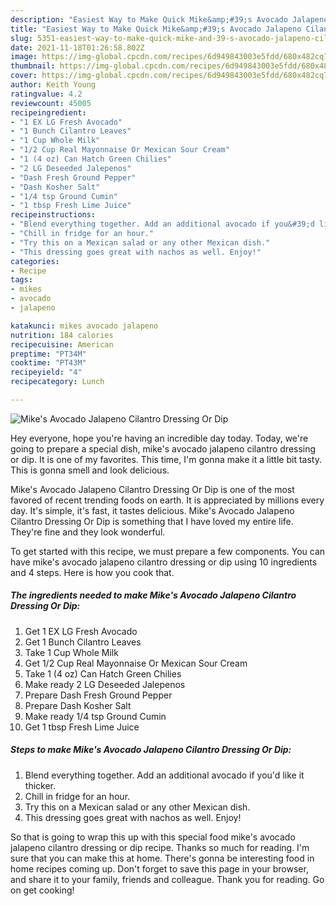 ```yaml
---
description: "Easiest Way to Make Quick Mike&amp;#39;s Avocado Jalapeno Cilantro Dressing Or Dip"
title: "Easiest Way to Make Quick Mike&amp;#39;s Avocado Jalapeno Cilantro Dressing Or Dip"
slug: 5351-easiest-way-to-make-quick-mike-and-39-s-avocado-jalapeno-cilantro-dressing-or-dip
date: 2021-11-18T01:26:58.802Z
image: https://img-global.cpcdn.com/recipes/6d949843003e5fdd/680x482cq70/mikes-avocado-jalapeno-cilantro-dressing-or-dip-recipe-main-photo.jpg
thumbnail: https://img-global.cpcdn.com/recipes/6d949843003e5fdd/680x482cq70/mikes-avocado-jalapeno-cilantro-dressing-or-dip-recipe-main-photo.jpg
cover: https://img-global.cpcdn.com/recipes/6d949843003e5fdd/680x482cq70/mikes-avocado-jalapeno-cilantro-dressing-or-dip-recipe-main-photo.jpg
author: Keith Young
ratingvalue: 4.2
reviewcount: 45005
recipeingredient:
- "1 EX LG Fresh Avocado"
- "1 Bunch Cilantro Leaves"
- "1 Cup Whole Milk"
- "1/2 Cup Real Mayonnaise Or Mexican Sour Cream"
- "1 (4 oz) Can Hatch Green Chilies"
- "2 LG Deseeded Jalepenos"
- "Dash Fresh Ground Pepper"
- "Dash Kosher Salt"
- "1/4 tsp Ground Cumin"
- "1 tbsp Fresh Lime Juice"
recipeinstructions:
- "Blend everything together. Add an additional avocado if you&#39;d like it thicker."
- "Chill in fridge for an hour."
- "Try this on a Mexican salad or any other Mexican dish."
- "This dressing goes great with nachos as well. Enjoy!"
categories:
- Recipe
tags:
- mikes
- avocado
- jalapeno

katakunci: mikes avocado jalapeno 
nutrition: 184 calories
recipecuisine: American
preptime: "PT34M"
cooktime: "PT43M"
recipeyield: "4"
recipecategory: Lunch

---
```



![Mike&#39;s Avocado Jalapeno Cilantro Dressing Or Dip](https://img-global.cpcdn.com/recipes/6d949843003e5fdd/680x482cq70/mikes-avocado-jalapeno-cilantro-dressing-or-dip-recipe-main-photo.jpg)

Hey everyone, hope you're having an incredible day today. Today, we're going to prepare a special dish, mike&#39;s avocado jalapeno cilantro dressing or dip. It is one of my favorites. This time, I'm gonna make it a little bit tasty. This is gonna smell and look delicious.

Mike&#39;s Avocado Jalapeno Cilantro Dressing Or Dip is one of the most favored of recent trending foods on earth. It is appreciated by millions every day. It's simple, it's fast, it tastes delicious. Mike&#39;s Avocado Jalapeno Cilantro Dressing Or Dip is something that I have loved my entire life. They're fine and they look wonderful.




To get started with this recipe, we must prepare a few components. You can have mike&#39;s avocado jalapeno cilantro dressing or dip using 10 ingredients and 4 steps. Here is how you cook that.

<!--inarticleads1-->

##### The ingredients needed to make Mike&#39;s Avocado Jalapeno Cilantro Dressing Or Dip:

1. Get 1 EX LG Fresh Avocado
1. Get 1 Bunch Cilantro Leaves
1. Take 1 Cup Whole Milk
1. Get 1/2 Cup Real Mayonnaise Or Mexican Sour Cream
1. Take 1 (4 oz) Can Hatch Green Chilies
1. Make ready 2 LG Deseeded Jalepenos
1. Prepare Dash Fresh Ground Pepper
1. Prepare Dash Kosher Salt
1. Make ready 1/4 tsp Ground Cumin
1. Get 1 tbsp Fresh Lime Juice




<!--inarticleads2-->

##### Steps to make Mike&#39;s Avocado Jalapeno Cilantro Dressing Or Dip:

1. Blend everything together. Add an additional avocado if you&#39;d like it thicker.
1. Chill in fridge for an hour.
1. Try this on a Mexican salad or any other Mexican dish.
1. This dressing goes great with nachos as well. Enjoy!




So that is going to wrap this up with this special food mike&#39;s avocado jalapeno cilantro dressing or dip recipe. Thanks so much for reading. I'm sure that you can make this at home. There's gonna be interesting food in home recipes coming up. Don't forget to save this page in your browser, and share it to your family, friends and colleague. Thank you for reading. Go on get cooking!

